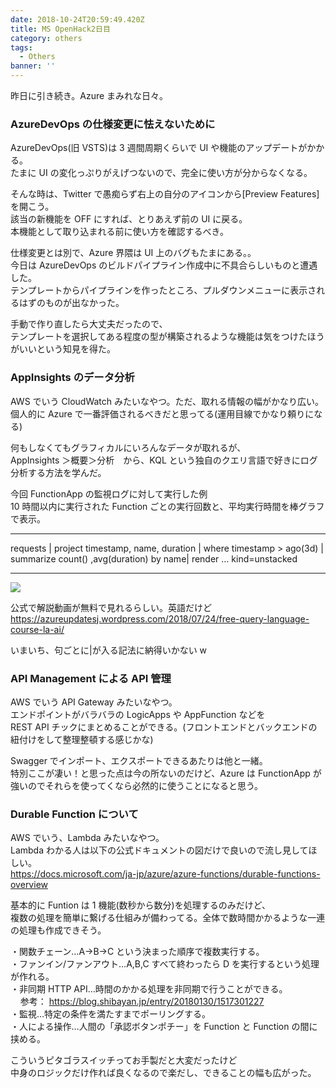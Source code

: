 ```yaml
---
date: 2018-10-24T20:59:49.420Z
title: MS OpenHack2日目
category: others
tags:
  - Others
banner: ''
---
```


昨日に引き続き。Azure まみれな日々。

### AzureDevOps の仕様変更に怯えないために

AzureDevOps(旧 VSTS)は 3 週間周期くらいで UI や機能のアップデートがかかる。  
たまに UI の変化っぷりがえげつないので、完全に使い方が分からなくなる。

そんな時は、Twitter で愚痴らず右上の自分のアイコンから[Preview Features]を開こう。  
該当の新機能を OFF にすれば、とりあえず前の UI に戻る。  
本機能として取り込まれる前に使い方を確認するべき。

仕様変更とは別で、Azure 界隈は UI 上のバグもたまにある。。  
今日は AzureDevOps のビルドパイプライン作成中に不具合らしいものと遭遇した。  
テンプレートからパイプラインを作ったところ、プルダウンメニューに表示されるはずのものが出なかった。

手動で作り直したら大丈夫だったので、  
テンプレートを選択してある程度の型が構築されるような機能は気をつけたほうがいいという知見を得た。

### AppInsights のデータ分析

AWS でいう CloudWatch みたいなやつ。ただ、取れる情報の幅がかなり広い。  
個人的に Azure で一番評価されるべきだと思ってる(運用目線でかなり頼りになる)

何もしなくてもグラフィカルにいろんなデータが取れるが、  
AppInsights ＞概要＞分析　から、KQL という独自のクエリ言語で好きにログ分析する方法を学んだ。

今回 FunctionApp の監視ログに対して実行した例  
10 時間以内に実行された Function ごとの実行回数と、平均実行時間を棒グラフで表示。

---

requests |
project timestamp, name, duration |
where timestamp > ago(3d) |
summarize count() ,avg(duration) by name|
render … kind=unstacked

---

![](/static/media/uploads/galleries/スクリーンショット_2018-10-24_20.46.32.png) </span>

公式で解説動画が無料で見れるらしい。英語だけど  
https://azureupdatesj.wordpress.com/2018/07/24/free-query-language-course-la-ai/

いまいち、句ごとに|が入る記法に納得いかない w

### API Management による API 管理

AWS でいう API Gateway みたいなやつ。  
エンドポイントがバラバラの LogicApps や AppFunction などを  
REST API チックにまとめることができる。(フロントエンドとバックエンドの紐付けをして整理整頓する感じかな)

Swagger でインポート、エクスポートできるあたりは他と一緒。  
特別ここが凄い！と思った点は今の所ないのだけど、Azure は FunctionApp が強いのでそれらを使ってくなら必然的に使うことになると思う。

### Durable Function について

AWS でいう、Lambda みたいなやつ。  
Lambda わかる人は以下の公式ドキュメントの図だけで良いので流し見してほしい。  
https://docs.microsoft.com/ja-jp/azure/azure-functions/durable-functions-overview

基本的に Funtion は 1 機能(数秒から数分)を処理するのみだけど、  
複数の処理を簡単に繋げる仕組みが備わってる。全体で数時間かかるような一連の処理も作成できそう。

・関数チェーン…A→B→C という決まった順序で複数実行する。  
・ファンイン/ファンアウト…A,B,C すべて終わったら D を実行するという処理が作れる。  
・非同期 HTTP API…時間のかかる処理を非同期で行うことができる。  
&nbsp; &nbsp; 参考：&nbsp;https://blog.shibayan.jp/entry/20180130/1517301227  
・監視…特定の条件を満たすまでポーリングする。  
・人による操作…人間の「承認ボタンポチー」を Function と Function の間に挟める。

こういうピタゴラスイッチってお手製だと大変だったけど  
中身のロジックだけ作れば良くなるので楽だし、できることの幅も広がった。
